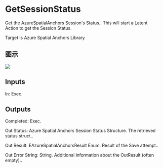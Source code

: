 # GetSessionStatus

Get the AzureSpatialAnchors Session's Status.. This will start a Latent Action to get the Session Status.

Target is Azure Spatial Anchors Library

## 图示

![]($-20221218-17555212.png)

## Inputs

In: Exec.  

## Outputs

Completed: Exec.

Out Status: Azure Spatial Anchors Session Status Structure. The retrieved status struct..

Out Result: EAzureSpatialAnchorsResult Enum. Result of the Save attempt..

Out Error String: String. Additional information about the OutResult (often empty)..

